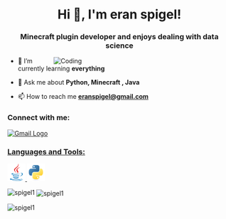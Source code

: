 <h1 align="center">Hi 👋, I'm eran spigel!</h1>
<h3 align="center">Minecraft plugin developer and enjoys dealing with data science</h3>

<img align="right" alt="Coding" width="400" src="https://media1.giphy.com/media/qgQUggAC3Pfv687qPC/giphy.gif">


- 🌱 I’m currently learning **everything**

- 💬 Ask me about **Python, Minecraft , Java**

- 📫 How to reach me **eranspigel@gmail.com**

<h3 align="left">Connect with me:</h3>
<p align="left">
<a href="mailto:eranspigel@gmail.com">
<img src="https://mailmeteor.com/logos/assets/PNG/Gmail_Logo_512px.png" alt="Gmail Logo" height="32" width="42">
</p>

<h3 align="left">Languages and Tools:</h3>
<p align="left"> <a href="https://www.java.com" target="_blank" rel="noreferrer"> <img src="https://raw.githubusercontent.com/devicons/devicon/master/icons/java/java-original.svg" alt="java" width="40" height="40"/> </a> <a href="https://www.python.org" target="_blank" rel="noreferrer"> <img src="https://raw.githubusercontent.com/devicons/devicon/master/icons/python/python-original.svg" alt="python" width="40" height="40"/> </a> </p>

<p><img align="left" src="https://github-readme-stats.vercel.app/api/top-langs?username=spigel1&show_icons=true&locale=en&layout=compact" alt="spigel1" /></p>

<p>&nbsp;<img align="center" src="https://github-readme-stats.vercel.app/api?username=spigel1&show_icons=true&locale=en" alt="spigel1" /></p>

<p><img align="center" src="https://github-readme-streak-stats.herokuapp.com/?user=spigel1&" alt="spigel1" /></p>
